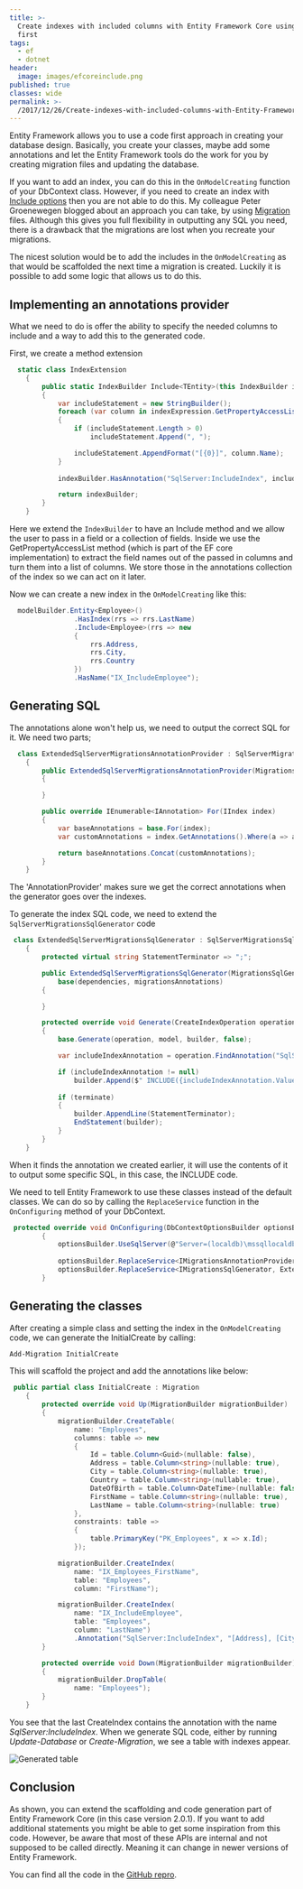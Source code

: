 ```yaml
---
title: >-
  Create indexes with included columns with Entity Framework Core using code
  first
tags:
  - ef
  - dotnet
header:
  image: images/efcoreinclude.png
published: true
classes: wide
permalink: >-
  /2017/12/26/Create-indexes-with-included-columns-with-Entity-Framework-Core-using-code-first.html
---
```


Entity Framework allows you to use a code first approach in creating your database design. Basically, you create your classes, maybe add some annotations and let the Entity Framework tools do the work for you by creating migration files and updating the database.

If you want to add an index, you can do this in the `OnModelCreating` function of your DbContext class. However, if you need to create an index with [Include options](https://docs.microsoft.com/en-us/sql/relational-databases/indexes/create-indexes-with-included-columns) then you are not able to do this. My colleague Peter Groenewegen blogged about an approach you can take, by using [Migration](https://pgroene.wordpress.com/2017/12/04/add-index-with-include-entity-framework-core-2-0/) files. Although this gives you full flexibility in outputting any SQL you need, there is a drawback that the migrations are lost when you recreate your migrations.

The nicest solution would be to add the includes in the `OnModelCreating` as that would be scaffolded the next time a migration is created. Luckily it is possible to add some logic that allows us to do this.

## Implementing an annotations provider

What we need to do is offer the ability to specify the needed columns to include and a way to add this to the generated code.

First, we create a method extension

```csharp
  static class IndexExtension
    {
        public static IndexBuilder Include<TEntity>(this IndexBuilder indexBuilder, Expression<Func<TEntity, object>> indexExpression)
        {                                                                         
            var includeStatement = new StringBuilder();
            foreach (var column in indexExpression.GetPropertyAccessList())
            {
                if (includeStatement.Length > 0)
                    includeStatement.Append(", ");

                includeStatement.AppendFormat("[{0}]", column.Name);
            }         
            
            indexBuilder.HasAnnotation("SqlServer:IncludeIndex", includeStatement.ToString());

            return indexBuilder;
        }
    }
```

Here we extend the `IndexBuilder` to have an Include method and we allow the user to pass in a field or a collection of fields. Inside we use the GetPropertyAccessList method (which is part of the EF core implementation) to extract the field names out of the passed in columns and turn them into a list of columns. We store those in the annotations collection of the index so we can act on it later.

Now we can create a new index in the `OnModelCreating` like this:

```csharp
  modelBuilder.Entity<Employee>()
                .HasIndex(rrs => rrs.LastName)
                .Include<Employee>(rrs => new
                {
                    rrs.Address,
                    rrs.City,
                    rrs.Country
                }) 
                .HasName("IX_IncludeEmployee");
```

## Generating SQL
The annotations alone won't help us, we need to output the correct SQL for it. We need two parts; 

```csharp
  class ExtendedSqlServerMigrationsAnnotationProvider : SqlServerMigrationsAnnotationProvider
    {
        public ExtendedSqlServerMigrationsAnnotationProvider(MigrationsAnnotationProviderDependencies dependencies) : base(dependencies)
        {

        }

        public override IEnumerable<IAnnotation> For(IIndex index)
        {
            var baseAnnotations = base.For(index);
            var customAnnotations = index.GetAnnotations().Where(a => a.Name == "SqlServer:IncludeIndex");

            return baseAnnotations.Concat(customAnnotations);
        }
    }
```

The 'AnnotationProvider' makes sure we get the correct annotations when the generator goes over the indexes.

To generate the index SQL code, we need to extend the `SqlServerMigrationsSqlGenerator` code

```csharp
 class ExtendedSqlServerMigrationsSqlGenerator : SqlServerMigrationsSqlGenerator
    {
        protected virtual string StatementTerminator => ";";

        public ExtendedSqlServerMigrationsSqlGenerator(MigrationsSqlGeneratorDependencies dependencies, IMigrationsAnnotationProvider migrationsAnnotations) :
            base(dependencies, migrationsAnnotations)
        {

        }

        protected override void Generate(CreateIndexOperation operation, IModel model, MigrationCommandListBuilder builder, bool terminate)
        {
            base.Generate(operation, model, builder, false);

            var includeIndexAnnotation = operation.FindAnnotation("SqlServer:IncludeIndex");

            if (includeIndexAnnotation != null)
                builder.Append($" INCLUDE({includeIndexAnnotation.Value})");
          
            if (terminate)
            {
                builder.AppendLine(StatementTerminator);
                EndStatement(builder);
            }
        }
    }
```

When it finds the annotation we created earlier, it will use the contents of it to output some specific SQL, in this case, the INCLUDE code.

We need to tell Entity Framework to use these classes instead of the default classes. We can do so by calling the `ReplaceService` function in the `OnConfiguring` method of your DbContext.

```csharp
 protected override void OnConfiguring(DbContextOptionsBuilder optionsBuilder)
        {
            optionsBuilder.UseSqlServer(@"Server=(localdb)\mssqllocaldb;Database#MyDatabase;Trusted_Connection#True;");
        
            optionsBuilder.ReplaceService<IMigrationsAnnotationProvider, ExtendedSqlServerMigrationsAnnotationProvider>();
            optionsBuilder.ReplaceService<IMigrationsSqlGenerator, ExtendedSqlServerMigrationsSqlGenerator>();
        }
```      

## Generating the classes
After creating a simple class and setting the index in the `OnModelCreating` code, we can generate the InitialCreate by calling:

```powershell
Add-Migration InitialCreate
```

This will scaffold the project and add the annotations like below:

```csharp
 public partial class InitialCreate : Migration
    {
        protected override void Up(MigrationBuilder migrationBuilder)
        {
            migrationBuilder.CreateTable(
                name: "Employees",
                columns: table => new
                {
                    Id = table.Column<Guid>(nullable: false),
                    Address = table.Column<string>(nullable: true),
                    City = table.Column<string>(nullable: true),
                    Country = table.Column<string>(nullable: true),
                    DateOfBirth = table.Column<DateTime>(nullable: false),
                    FirstName = table.Column<string>(nullable: true),
                    LastName = table.Column<string>(nullable: true)
                },
                constraints: table =>
                {
                    table.PrimaryKey("PK_Employees", x => x.Id);
                });

            migrationBuilder.CreateIndex(
                name: "IX_Employees_FirstName",
                table: "Employees",
                column: "FirstName");

            migrationBuilder.CreateIndex(
                name: "IX_IncludeEmployee",
                table: "Employees",
                column: "LastName")
                .Annotation("SqlServer:IncludeIndex", "[Address], [City], [Country]");
        }

        protected override void Down(MigrationBuilder migrationBuilder)
        {
            migrationBuilder.DropTable(
                name: "Employees");
        }
    }

```

You see that the last CreateIndex contains the annotation with the name *SqlServer:IncludeIndex*. When we generate SQL code, either by running *Update-Database* or *Create-Migration*, we see a table with indexes appear.

![Generated table](/images/efcoreinclude.png "Table")


## Conclusion

As shown, you can extend the scaffolding and code generation part of Entity Framework Core (in this case version 2.0.1). If you want to add additional statements you might be able to get some inspiration from this code. However, be aware that most of these APIs are internal and not supposed to be called directly. Meaning it can change in newer versions of Entity Framework.

You can find all the code in the [GitHub repro](https://github.com/mivano/EFIndexInclude).
